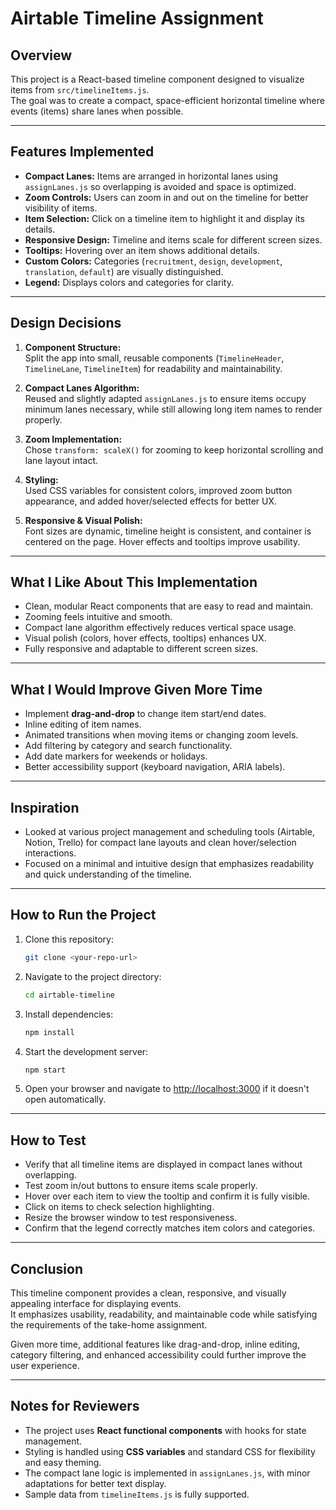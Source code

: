 # Airtable Timeline Assignment

## Overview

This project is a React-based timeline component designed to visualize items from `src/timelineItems.js`.  
The goal was to create a compact, space-efficient horizontal timeline where events (items) share lanes when possible.

---

## Features Implemented

- **Compact Lanes:** Items are arranged in horizontal lanes using `assignLanes.js` so overlapping is avoided and space is optimized.
- **Zoom Controls:** Users can zoom in and out on the timeline for better visibility of items.
- **Item Selection:** Click on a timeline item to highlight it and display its details.
- **Responsive Design:** Timeline and items scale for different screen sizes.
- **Tooltips:** Hovering over an item shows additional details.
- **Custom Colors:** Categories (`recruitment`, `design`, `development`, `translation`, `default`) are visually distinguished.
- **Legend:** Displays colors and categories for clarity.

---

## Design Decisions

1. **Component Structure:**  
   Split the app into small, reusable components (`TimelineHeader`, `TimelineLane`, `TimelineItem`) for readability and maintainability.

2. **Compact Lanes Algorithm:**  
   Reused and slightly adapted `assignLanes.js` to ensure items occupy minimum lanes necessary, while still allowing long item names to render properly.

3. **Zoom Implementation:**  
   Chose `transform: scaleX()` for zooming to keep horizontal scrolling and lane layout intact.

4. **Styling:**  
   Used CSS variables for consistent colors, improved zoom button appearance, and added hover/selected effects for better UX.

5. **Responsive & Visual Polish:**  
   Font sizes are dynamic, timeline height is consistent, and container is centered on the page. Hover effects and tooltips improve usability.

---

## What I Like About This Implementation

- Clean, modular React components that are easy to read and maintain.
- Zooming feels intuitive and smooth.
- Compact lane algorithm effectively reduces vertical space usage.
- Visual polish (colors, hover effects, tooltips) enhances UX.
- Fully responsive and adaptable to different screen sizes.

---

## What I Would Improve Given More Time

- Implement **drag-and-drop** to change item start/end dates.
- Inline editing of item names.
- Animated transitions when moving items or changing zoom levels.
- Add filtering by category and search functionality.
- Add date markers for weekends or holidays.
- Better accessibility support (keyboard navigation, ARIA labels).

---

## Inspiration

- Looked at various project management and scheduling tools (Airtable, Notion, Trello) for compact lane layouts and clean hover/selection interactions.
- Focused on a minimal and intuitive design that emphasizes readability and quick understanding of the timeline.

---

## How to Run the Project

1. Clone this repository:
   ```bash
   git clone <your-repo-url>
   ```
2. Navigate to the project directory:
   ```bash
   cd airtable-timeline
   ```
3. Install dependencies:
   ```bash
   npm install
   ```
4. Start the development server:
   ```bash
   npm start
   ```
5. Open your browser and navigate to [http://localhost:3000](http://localhost:3000) if it doesn't open automatically.

---

## How to Test

- Verify that all timeline items are displayed in compact lanes without overlapping.
- Test zoom in/out buttons to ensure items scale properly.
- Hover over each item to view the tooltip and confirm it is fully visible.
- Click on items to check selection highlighting.
- Resize the browser window to test responsiveness.
- Confirm that the legend correctly matches item colors and categories.

---

## Conclusion

This timeline component provides a clean, responsive, and visually appealing interface for displaying events.  
It emphasizes usability, readability, and maintainable code while satisfying the requirements of the take-home assignment.

Given more time, additional features like drag-and-drop, inline editing, category filtering, and enhanced accessibility could further improve the user experience.

---

## Notes for Reviewers

- The project uses **React functional components** with hooks for state management.
- Styling is handled using **CSS variables** and standard CSS for flexibility and easy theming.
- The compact lane logic is implemented in `assignLanes.js`, with minor adaptations for better text display.
- Sample data from `timelineItems.js` is fully supported.
